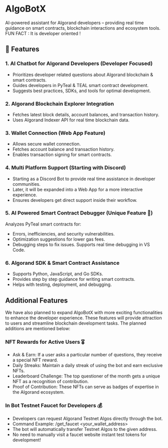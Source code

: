 # AlgoBotX
AI-powered assistant for Algorand developers – providing real time guidance on smart contracts, blockchain interactions and ecosystem tools.
FUN FACT : It is developer oriented !

## 🚀 Features

### 1. AI Chatbot for Algorand Developers (Developer Focused)
- Prioritizes developer related questions about Algorand blockchain & smart contracts.
- Guides developers in PyTeal & TEAL smart contract development.
- Suggests best practices, SDKs, and tools for optimal development.

### 2. Algorand Blockchain Explorer Integration
- Fetches latest block details, account balances, and transaction history.
- Uses Algorand Indexer API for real time blockchain data.

### 3. Wallet Connection (Web App Feature)
- Allows secure wallet connection.
- Fetches account balance and transaction history.
- Enables transaction signing for smart contracts.

### 4. Multi Platform Support (Starting with Discord)
- Starting as a Discord Bot to provide real time assistance in developer communities.
- Later, it will be expanded into a Web App for a more interactive experience.
- Ensures developers get direct support inside their workflow.

### 5. AI Powered Smart Contract Debugger (Unique Feature 🚀)

Analyzes PyTeal smart contracts for:
  - Errors, inefficiencies, and security vulnerabilities.
  - Optimization suggestions for lower gas fees.
  - Debugging steps to fix issues.
Supports real time debugging in VS Code.

### 6. Algorand SDK & Smart Contract Assistance
- Supports Python, JavaScript, and Go SDKs.
- Provides step by step guidance for writing smart contracts.
- Helps with testing, deployment, and debugging.


## Additional Features 
We have also planned to expand AlgoBotX with more exciting functionalities to enhance the developer experience. These features will provide  attraction to users and streamline blockchain development tasks. 
The planned additions are mentioned below:

### NFT Rewards for Active Users 🎖️
- Ask & Earn: If a user asks a particular number of questions, they receive a special NFT reward.
- Daily Streaks: Maintain a daily streak of using the bot and earn exclusive NFTs.
- Leaderboard Challenge: The top questioner of the month gets a unique NFT as a recognition of contribution.
- Proof of Contribution: These NFTs can serve as badges of expertise in the Algorand ecosystem.

### In Bot Testnet Faucet for Developers 💰
- Developers can request Algorand Testnet Algos directly through the bot.
- Command Example: /get_faucet <your_wallet_address>
- The bot will automatically transfer Testnet Algos to the given address.
- No need to manually visit a faucet website instant test tokens for development!
